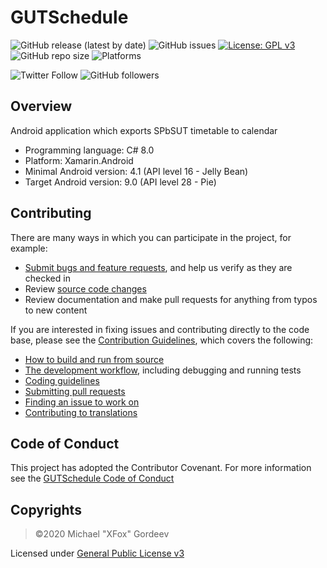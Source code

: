 # GUTSchedule
![GitHub release (latest by date)](https://img.shields.io/github/v/release/xfox111/GUTSchedule)
![GitHub issues](https://img.shields.io/github/issues/xfox111/GUTSchedule)
[![License: GPL v3](https://img.shields.io/badge/License-GPLv3-blue.svg)](https://www.gnu.org/licenses/gpl-3.0)
![GitHub repo size](https://img.shields.io/github/repo-size/xfox111/GUTSchedule?label=Repository%20size)
![Platforms](https://img.shields.io/badge/platforms-android-lightgrey)

![Twitter Follow](https://img.shields.io/twitter/follow/xfox111?style=social)
![GitHub followers](https://img.shields.io/github/followers/xfox111?label=Follow%20@xfox111&style=social)

## Overview
Android application which exports SPbSUT timetable to calendar
- Programming language: C# 8.0
- Platform: Xamarin.Android
- Minimal Android version: 4.1 (API level 16 - Jelly Bean)
- Target Android version: 9.0 (API level 28 - Pie)

## Contributing
There are many ways in which you can participate in the project, for example:
- [Submit bugs and feature requests](https://github.com/xfox111/gutschedule/issues), and help us verify as they are checked in
- Review [source code changes](https://github.com/xfox111/gutschedule/pulls)
- Review documentation and make pull requests for anything from typos to new content

If you are interested in fixing issues and contributing directly to the code base, please see the [Contribution Guidelines](https://github.com/XFox111/GUTSchedule/blob/master/CONTRIBUTION.md), which covers the following:
- [How to build and run from source](https://github.com/XFox111/GUTSchedule/CONTRIBUTION.md#build-and-run-project)
- [The development workflow](https://github.com/XFox111/GUTSchedule/CONTRIBUTION.md#development-workflow), including debugging and running tests
- [Coding guidelines](https://github.com/XFox111/GUTSchedule/CONTRIBUTION.md#coding-guidelines)
- [Submitting pull requests](https://github.com/XFox111/GUTSchedule/CONTRIBUTION.md#submitting-pull-requests)
- [Finding an issue to work on](https://github.com/XFox111/GUTSchedule/CONTRIBUTION.md#finding-an-issue-to-work-on)
- [Contributing to translations](https://github.com/XFox111/GUTSchedule/CONTRIBUTION.md#contributing-to-translations)

## Code of Conduct
This project has adopted the Contributor Covenant. For more information see the [GUTSchedule Code of Conduct](https://github.com/XFox111/GUTSchedule/blob/master/CODE_OF_CONDUCT.md)

## Copyrights
> ©2020 Michael "XFox" Gordeev

Licensed under [General Public License v3](https://www.gnu.org/licenses/gpl-3.0)